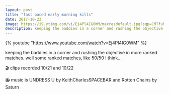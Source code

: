 ```yaml
---
layout: post
title: "fast paced early morning kills"
date: 2017-10-23
image: https://i9.ytimg.com/vi/Ej4Pl4IG0WM/maxresdefault.jpg?sqp=CMTfuN4F&rs=AOn4CLDhHV4Wd-QQMxmkhvLxMfJ6xrwm5g&time=1540239493803
description: keeping the baddies in a corner and rushing the objective in more ranked matches. well some ranked matches, like 50/50 I think... 
---
```


{% youtube "https://www.youtube.com/watch?v=Ej4Pl4IG0WM" %}


keeping the baddies in a corner and rushing the objective in more ranked matches. well some ranked matches, like 50/50 I think... 

<!--break-->

🎬 clips recorded 10/21 and 10/22 


📻 music is UNDRESS U by KeithCharlesSPACEBAR and Rotten Chains by Saturn